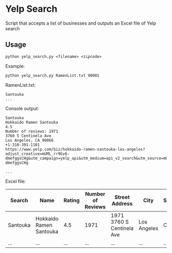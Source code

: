 # Yelp Search

Script that accepts a list of businesses and outputs an Excel file of Yelp search 

## Usage

`python yelp_search.py <filename> <zipcode>`

Example:

`python yelp_search.py RamenList.txt 90001`

RamenList.txt:

```
Santouka
...
```

Console output:

```
Santouka
Hokkaido Ramen Santouka
4.5
Number of reviews: 1971
3760 S Centinela Ave
Los Angeles, CA 90066
+1-310-391-1101
https://www.yelp.com/biz/hokkaido-ramen-santouka-los-angeles?adjust_creative=mUML_rr9Gv6-dmefggsCHg&utm_campaign=yelp_api&utm_medium=api_v2_search&utm_source=mUML_rr9Gv6-dmefggsCHg

...
```

Excel file:

Search | Name	| Rating	| Number of Reviews	| Street Address	| City	| State |	Zip Code | Phone Number	| Yelp Link
--- | --- | --- | --- | --- | --- | --- | --- | --- | ---
Santouka | Hokkaido Ramen Santouka | 4.5 | 1971 | 1971	3760 S Centinela Ave| Los Angeles | CA	| 90066	| +1-310-391-1101	| https://www.yelp.com/biz/hokkaido-ramen-santouka-los-angeles?adjust_creative=mUML_rr9Gv6-dmefggsCHg&utm_campaign=yelp_api&utm_medium=api_v2_search&utm_source=mUML_rr9Gv6-dmefggsCHg
... | ... | ... | ... | ... | ... | ... | ... | ... | ...
